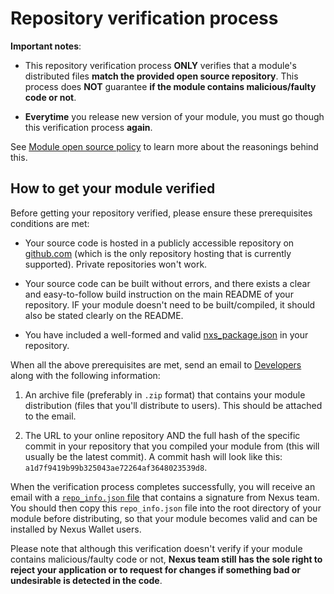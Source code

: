# Repository verification process

**Important notes**:

- This repository verification process **ONLY** verifies that a module's distributed files **match the provided open source repository**. This process does **NOT** guarantee **if the module contains malicious/faulty code or not**.

- **Everytime** you release new version of your module, you must go though this verification process **again**.

See [Module open source policy](./module-security.md#module-open-source-policy) to learn more about the reasonings behind this.

## How to get your module verified

Before getting your repository verified, please ensure these prerequisites conditions are met:

- Your source code is hosted in a publicly accessible repository on [github.com](https://github.com/) (which is the only repository hosting that is currently supported). Private repositories won't work.

- Your source code can be built without errors, and there exists a clear and easy-to-follow build instruction on the main README of your repository. IF your module doesn't need to be built/compiled, it should also be stated clearly on the README.

- You have included a well-formed and valid [nxs_package.json](./nxs_package.json.md) in your repository.

When all the above prerequisites are met, send an email to [Developers](mailto:developer@nexus.io) along with the following information:

1. An archive file (preferably in `.zip` format) that contains your module distribution (files that you'll distribute to users). This should be attached to the email.

2. The URL to your online repository AND the full hash of the specific commit in your repository that you compiled your module from (this will usually be the latest commit). A commit hash will look like this: `a1d7f9419b99b325043ae72264af3648023539d8`.

When the verification process completes successfully, you will receive an email with a [`repo_info.json` file](./repo_info.json.md) that contains a signature from Nexus team. You should then copy this `repo_info.json` file into the root directory of your module before distributing, so that your module becomes valid and can be installed by Nexus Wallet users.

Please note that although this verification doesn't verify if your module contains malicious/faulty code or not, **Nexus team still has the sole right to reject your application or to request for changes if something bad or undesirable is detected in the code**.
